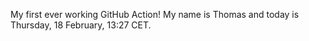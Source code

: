My first ever working GitHub Action!
My name is Thomas and today is Thursday, 18 February, 13:27 CET. 
